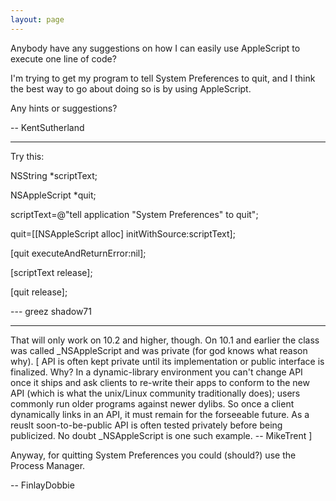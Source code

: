 ```yaml
---
layout: page
---
```


Anybody have any suggestions on how I can easily use AppleScript to execute one line of code?

I'm trying to get my program to tell System Preferences to quit, and I think the best way to go about doing so is by using AppleScript.

Any hints or suggestions?

-- KentSutherland

----

Try this:

NSString *scriptText;

NSAppleScript *quit;

scriptText=@"tell application \"System Preferences\" to quit";

quit=[[NSAppleScript alloc] initWithSource:scriptText];

[quit executeAndReturnError:nil];

[scriptText release];

[quit release];

--- greez shadow71

----

That will only work on 10.2 and higher, though. On 10.1 and earlier the class was called _NSAppleScript and was private (for god knows what reason why). [ API is often kept private until its implementation or public interface is finalized. Why? In a dynamic-library environment you can't change API once it ships and ask clients to re-write their apps to conform to the new API (which is what the unix/Linux community traditionally does); users commonly run older programs against newer dylibs. So once a client dynamically links in an API, it must remain for the forseeable future. As a reuslt soon-to-be-public API is often tested privately before being publicized. No doubt _NSAppleScript is one such example. -- MikeTrent ] 

Anyway, for quitting System Preferences you could (should?) use the Process Manager.

-- FinlayDobbie
